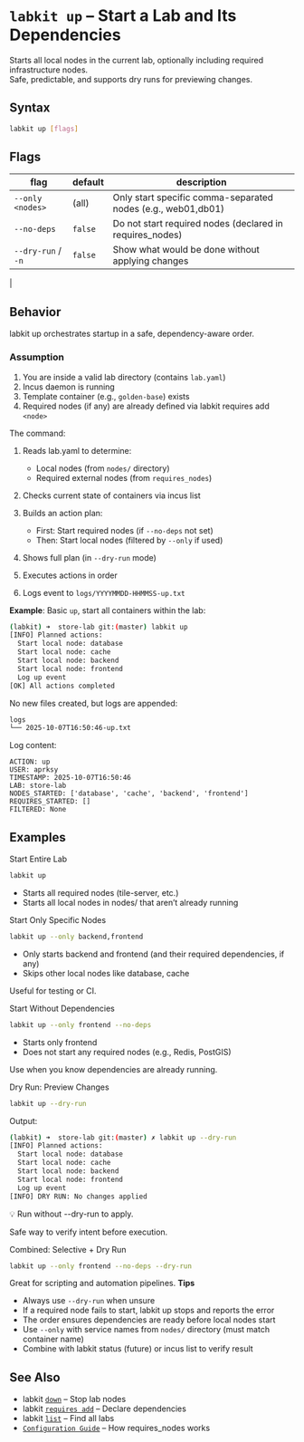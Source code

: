 # `labkit up` – Start a Lab and Its Dependencies

Starts all local nodes in the current lab, optionally including required infrastructure nodes.  
Safe, predictable, and supports dry runs for previewing changes.

## Syntax

```bash
labkit up [flags]
```

## Flags
| flag | default | description |
| --- | --- | --- |
| `--only <nodes>` | (all) | Only start specific comma-separated nodes (e.g., web01,db01) |
| `--no-deps` | `false` | Do not start required nodes (declared in requires_nodes) |
| `--dry-run` / `-n` | `false` | Show what would be done without applying changes |
|
 
## Behavior 

labkit up orchestrates startup in a safe, dependency-aware order. 
### Assumption 

1. You are inside a valid lab directory (contains `lab.yaml`)
2. Incus daemon is running
3. Template container (e.g., `golden-base`) exists
4. Required nodes (if any) are already defined via labkit requires add `<node>`
     

The command: 

1. Reads lab.yaml to determine:
    - Local nodes (from `nodes/` directory)
    - Required external nodes (from `requires_nodes`)
   
2. Checks current state of containers via incus list
3. Builds an action plan:
    - First: Start required nodes (if `--no-deps` not set)
    - Then: Start local nodes (filtered by `--only` if used)

4. Shows full plan (in `--dry-run` mode)
5. Executes actions in order
6. Logs event to `logs/YYYYMMDD-HHMMSS-up.txt`
     

**Example**: 
Basic `up`, start all containers within the lab:
```bash
(labkit) ➜  store-lab git:(master) labkit up
[INFO] Planned actions:
  Start local node: database
  Start local node: cache
  Start local node: backend
  Start local node: frontend
  Log up event
[OK] All actions completed
```
No new files created, but logs are appended: 
```bash
logs
└── 2025-10-07T16:50:46-up.txt
```

Log content: 
```text
ACTION: up
USER: aprksy
TIMESTAMP: 2025-10-07T16:50:46
LAB: store-lab
NODES_STARTED: ['database', 'cache', 'backend', 'frontend']
REQUIRES_STARTED: []
FILTERED: None
```
 
## Examples 
Start Entire Lab 
```bash
labkit up
```

- Starts all required nodes (tile-server, etc.)
- Starts all local nodes in nodes/ that aren’t already running
     
Start Only Specific Nodes 
```bash
labkit up --only backend,frontend
``` 

- Only starts backend and frontend (and their required dependencies, if any)
- Skips other local nodes like database, cache
     
Useful for testing or CI. 
 
Start Without Dependencies 
```bash
labkit up --only frontend --no-deps
``` 

- Starts only frontend
- Does not start any required nodes (e.g., Redis, PostGIS)
     
Use when you know dependencies are already running. 
 
Dry Run: Preview Changes 
```bash
labkit up --dry-run
``` 

Output: 
```bash
(labkit) ➜  store-lab git:(master) ✗ labkit up --dry-run
[INFO] Planned actions:
  Start local node: database
  Start local node: cache
  Start local node: backend
  Start local node: frontend
  Log up event
[INFO] DRY RUN: No changes applied
```

💡 Run without --dry-run to apply. 

Safe way to verify intent before execution. 
 
Combined: Selective + Dry Run 
```bash
labkit up --only frontend --no-deps --dry-run
```

Great for scripting and automation pipelines. 
**Tips** 

- Always use `--dry-run` when unsure
- If a required node fails to start, labkit up stops and reports the error
- The order ensures dependencies are ready before local nodes start
- Use `--only` with service names from `nodes/` directory (must match container name)
- Combine with labkit status (future) or incus list to verify result
     
## See Also 

- labkit [`down`](down.md)  – Stop lab nodes
- labkit [`requires add`](requires_add.md)  – Declare dependencies
- labkit [`list`](list.md)  – Find all labs
- [`Configuration Guide`](app_config.md)  – How requires_nodes works
     